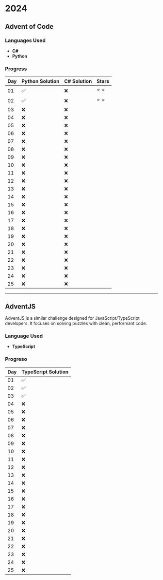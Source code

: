 # 2024

## Advent of Code

### Languages Used

- **C#**
- **Python**

### Progress

| Day | Python Solution | C# Solution | Stars |
| --- | --------------- | ----------- | ----- |
| 01  | ✅               | ❌           | ⭐️ ⭐️   |
| 02  | ✅               | ❌           | ⭐️ ⭐️   |
| 03  | ❌               | ❌           |       |
| 04  | ❌               | ❌           |       |
| 05  | ❌               | ❌           |       |
| 06  | ❌               | ❌           |       |
| 07  | ❌               | ❌           |       |
| 08  | ❌               | ❌           |       |
| 09  | ❌               | ❌           |       |
| 10  | ❌               | ❌           |       |
| 11  | ❌               | ❌           |       |
| 12  | ❌               | ❌           |       |
| 13  | ❌               | ❌           |       |
| 14  | ❌               | ❌           |       |
| 15  | ❌               | ❌           |       |
| 16  | ❌               | ❌           |       |
| 17  | ❌               | ❌           |       |
| 18  | ❌               | ❌           |       |
| 19  | ❌               | ❌           |       |
| 20  | ❌               | ❌           |       |
| 21  | ❌               | ❌           |       |
| 22  | ❌               | ❌           |       |
| 23  | ❌               | ❌           |       |
| 24  | ❌               | ❌           |       |
| 25  | ❌               | ❌           |       |

---

## AdventJS

AdventJS is a similar challenge designed for JavaScript/TypeScript developers. It focuses on solving puzzles with clean, performant code.

### Language Used

- **TypeScript**

### Progreso

| Day | TypeScript Solution |
| --- | ------------------- |
| 01  | ✅                   |
| 02  | ✅                   |
| 03  | ✅                   |
| 04  | ❌                   |
| 05  | ❌                   |
| 06  | ❌                   |
| 07  | ❌                   |
| 08  | ❌                   |
| 09  | ❌                   |
| 10  | ❌                   |
| 11  | ❌                   |
| 12  | ❌                   |
| 13  | ❌                   |
| 14  | ❌                   |
| 15  | ❌                   |
| 16  | ❌                   |
| 17  | ❌                   |
| 18  | ❌                   |
| 19  | ❌                   |
| 20  | ❌                   |
| 21  | ❌                   |
| 22  | ❌                   |
| 23  | ❌                   |
| 24  | ❌                   |
| 25  | ❌                   |